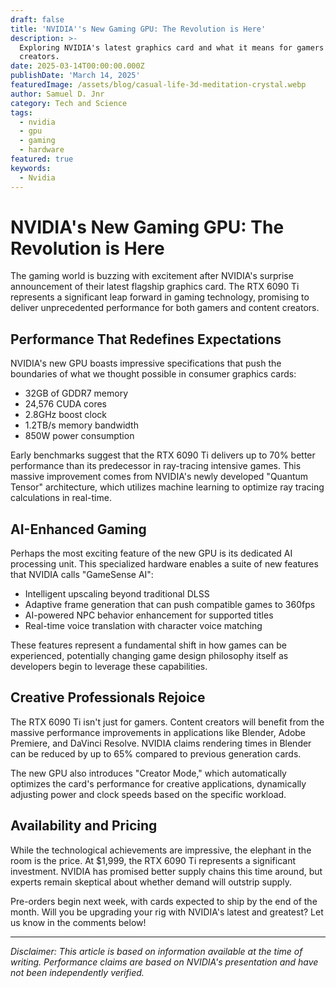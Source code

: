 ```yaml
---
draft: false
title: 'NVIDIA''s New Gaming GPU: The Revolution is Here'
description: >-
  Exploring NVIDIA's latest graphics card and what it means for gamers and
  creators.
date: 2025-03-14T00:00:00.000Z
publishDate: 'March 14, 2025'
featuredImage: /assets/blog/casual-life-3d-meditation-crystal.webp
author: Samuel D. Jnr
category: Tech and Science
tags:
  - nvidia
  - gpu
  - gaming
  - hardware
featured: true
keywords:
  - Nvidia
---
```


# NVIDIA's New Gaming GPU: The Revolution is Here

The gaming world is buzzing with excitement after NVIDIA's surprise announcement of their latest flagship graphics card. The RTX 6090 Ti represents a significant leap forward in gaming technology, promising to deliver unprecedented performance for both gamers and content creators.

## Performance That Redefines Expectations

NVIDIA's new GPU boasts impressive specifications that push the boundaries of what we thought possible in consumer graphics cards:

* 32GB of GDDR7 memory
* 24,576 CUDA cores
* 2.8GHz boost clock
* 1.2TB/s memory bandwidth
* 850W power consumption

Early benchmarks suggest that the RTX 6090 Ti delivers up to 70% better performance than its predecessor in ray-tracing intensive games. This massive improvement comes from NVIDIA's newly developed "Quantum Tensor" architecture, which utilizes machine learning to optimize ray tracing calculations in real-time.

## AI-Enhanced Gaming

Perhaps the most exciting feature of the new GPU is its dedicated AI processing unit. This specialized hardware enables a suite of new features that NVIDIA calls "GameSense AI":

* Intelligent upscaling beyond traditional DLSS
* Adaptive frame generation that can push compatible games to 360fps
* AI-powered NPC behavior enhancement for supported titles
* Real-time voice translation with character voice matching

These features represent a fundamental shift in how games can be experienced, potentially changing game design philosophy itself as developers begin to leverage these capabilities.

## Creative Professionals Rejoice

The RTX 6090 Ti isn't just for gamers. Content creators will benefit from the massive performance improvements in applications like Blender, Adobe Premiere, and DaVinci Resolve. NVIDIA claims rendering times in Blender can be reduced by up to 65% compared to previous generation cards.

The new GPU also introduces "Creator Mode," which automatically optimizes the card's performance for creative applications, dynamically adjusting power and clock speeds based on the specific workload.

## Availability and Pricing

While the technological achievements are impressive, the elephant in the room is the price. At $1,999, the RTX 6090 Ti represents a significant investment. NVIDIA has promised better supply chains this time around, but experts remain skeptical about whether demand will outstrip supply.

Pre-orders begin next week, with cards expected to ship by the end of the month. Will you be upgrading your rig with NVIDIA's latest and greatest? Let us know in the comments below!

***

*Disclaimer: This article is based on information available at the time of writing. Performance claims are based on NVIDIA's presentation and have not been independently verified.*
